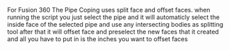 For Fusion 360
The Pipe Coping uses split face and offset faces.
when running the script you just select the pipe and it will automaticly select the inside face of the selected pipe and use any intersecting bodies as splitting tool
after that it will offset face and preselect the new faces that it created and all you have to put in is the inches you want to offset faces
